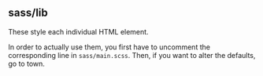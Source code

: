 ## sass/lib

These style each individual HTML element.

In order to actually use them, you first have to uncomment the corresponding
line in `sass/main.scss`. Then, if you want to alter the defaults, go to town.

